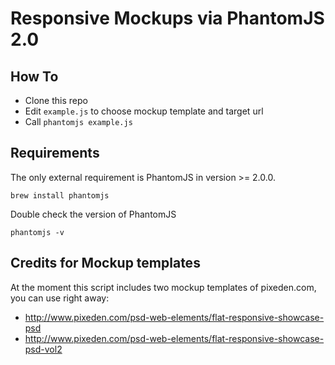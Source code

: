 # Responsive Mockups via PhantomJS 2.0

## How To

* Clone this repo
* Edit `example.js` to choose mockup template and target url
* Call `phantomjs example.js`

## Requirements

The only external requirement is PhantomJS in version >= 2.0.0.

`brew install phantomjs`

Double check the version of PhantomJS

`phantomjs -v`

## Credits for Mockup templates

At the moment this script includes two mockup templates of pixeden.com, you can use right away:

* http://www.pixeden.com/psd-web-elements/flat-responsive-showcase-psd
* http://www.pixeden.com/psd-web-elements/flat-responsive-showcase-psd-vol2




